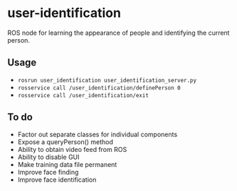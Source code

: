 user-identification
====================

ROS node for learning the appearance of people and identifying the current person.

Usage
------

- `rosrun user_identification user_identification_server.py`
- `rosservice call /user_identification/definePerson 0`
- `rosservice call /user_identification/exit`


To do
------

- Factor out separate classes for individual components
- Expose a queryPerson() method
- Ability to obtain video feed from ROS
- Ability to disable GUI
- Make training data file permanent
- Improve face finding
- Improve face identification